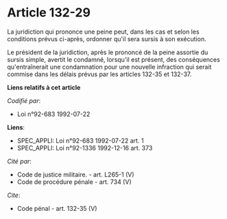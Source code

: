 # Article 132-29

La juridiction qui prononce une peine peut, dans les cas et selon les conditions prévus ci-après, ordonner qu'il sera sursis
à son exécution. 

Le président de la juridiction, après le prononcé de la peine assortie du sursis simple, avertit le condamné, lorsqu'il est
présent, des conséquences qu'entraînerait une condamnation pour une nouvelle infraction qui serait commise dans les délais
prévus par les articles 132-35 et 132-37.

**Liens relatifs à cet article**

_Codifié par_:

  - Loi n°92-683 1992-07-22

**Liens**:

  - SPEC_APPLI: Loi n°92-683 1992-07-22 art. 1
  - SPEC_APPLI: Loi n°92-1336 1992-12-16 art. 373

_Cité par_:

  - Code de justice militaire. - art. L265-1 (V)
  - Code de procédure pénale - art. 734 (V)

_Cite_:

  - Code pénal - art. 132-35 (V)
